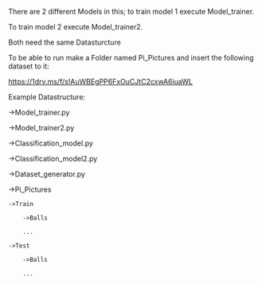 There are 2 different Models in this; to train model 1 
execute Model_trainer.

To train model 2 execute Model_trainer2.

Both need the same Datasturcture

To be able to run make a Folder named Pi_Pictures and 
insert the following dataset to it:

https://1drv.ms/f/s!AuWBEgPP6FxOuCJtC2cxwA6iuaWL


Example Datastructure:

->Model_trainer.py

->Model_trainer2.py

->Classification_model.py

->Classification_model2.py

->Dataset_generator.py

->Pi_Pictures

	->Train

		->Balls

		...

	->Test

		->Balls

		...